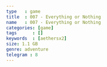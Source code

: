 ```yaml
---
type   : game
title  : 007 - Everything or Nothing
name   : 007 - Everything or Nothing
categories: [game]
tags      : []
keywords  : [aethersx2]
size: 1.1 GB
genre: adventure
telegram : 8
---
```


